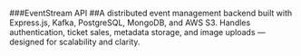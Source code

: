 ###EventStream API
##A distributed event management backend built with Express.js, Kafka, PostgreSQL, MongoDB, and AWS S3.
Handles authentication, ticket sales, metadata storage, and image uploads — designed for scalability and clarity.
